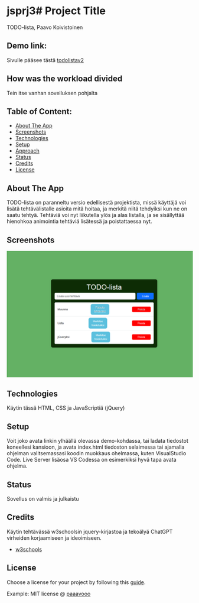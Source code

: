 # jsprj3# Project Title 
TODO-lista, Paavo Koivistoinen

## Demo link:
Sivulle pääsee tästä [todolistav2](https://todolistav2.netlify.app)

## How was the workload divided
Tein itse vanhan sovelluksen pohjalta



## Table of Content:

- [About The App](#about-the-app)
- [Screenshots](#screenshots)
- [Technologies](#technologies)
- [Setup](#setup)
- [Approach](#approach)
- [Status](#status)
- [Credits](#credits)
- [License](#license)

## About The App
TODO-lista on paranneltu versio edellisestä projektista, missä käyttäjä voi lisätä tehtävälistalle asioita mitä hoitaa, ja merkitä niitä tehdyiksi kun ne on saatu tehtyä. Tehtäviä voi nyt liikutella ylös ja alas listalla, ja se sisällyttää hienohkoa animointia tehtäviä lisätessä ja poistattaessa nyt.

## Screenshots 
![kuva](todov2.png)


## Technologies
Käytin tässä HTML, CSS ja JavaScriptiä (jQuery)

## Setup
Voit joko avata linkin ylhäällä olevassa demo-kohdassa, tai ladata tiedostot koneellesi kansioon, ja avata index.html tiedoston selaimessa tai ajamalla ohjelman valitsemassasi koodin muokkaus ohelmassa, kuten VisualStudio Code. Live Server lisäosa VS Codessa on esimerkiksi hyvä tapa avata ohjelma.
## Status
Sovellus on valmis ja julkaistu

## Credits
Käytin tehtävässä w3schoolsin jquery-kirjastoa ja tekoälyä ChatGPT virheiden korjaamiseen ja ideoimiseen.
- [w3schools](https://www.w3schools.com/jquery/jquery_examples.asp)

## License
Choose a license for your project by following this [guide](https://docs.github.com/en/communities/setting-up-your-project-for-healthy-contributions/adding-a-license-to-a-repository).

Example: MIT license @ [paaavooo](LICENSE)
